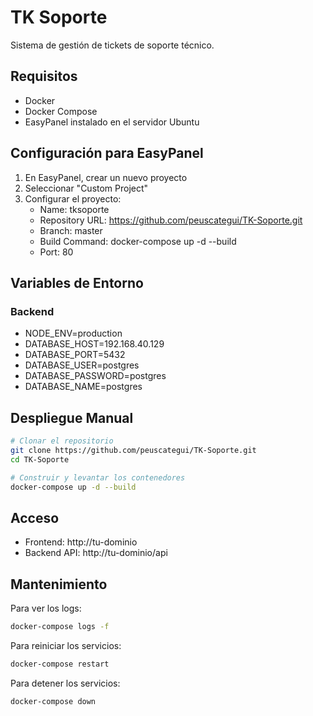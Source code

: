 # TK Soporte

Sistema de gestión de tickets de soporte técnico.

## Requisitos

- Docker
- Docker Compose
- EasyPanel instalado en el servidor Ubuntu

## Configuración para EasyPanel

1. En EasyPanel, crear un nuevo proyecto
2. Seleccionar "Custom Project"
3. Configurar el proyecto:
   - Name: tksoporte
   - Repository URL: https://github.com/peuscategui/TK-Soporte.git
   - Branch: master
   - Build Command: docker-compose up -d --build
   - Port: 80

## Variables de Entorno

### Backend
- NODE_ENV=production
- DATABASE_HOST=192.168.40.129
- DATABASE_PORT=5432
- DATABASE_USER=postgres
- DATABASE_PASSWORD=postgres
- DATABASE_NAME=postgres

## Despliegue Manual

```bash
# Clonar el repositorio
git clone https://github.com/peuscategui/TK-Soporte.git
cd TK-Soporte

# Construir y levantar los contenedores
docker-compose up -d --build
```

## Acceso

- Frontend: http://tu-dominio
- Backend API: http://tu-dominio/api

## Mantenimiento

Para ver los logs:
```bash
docker-compose logs -f
```

Para reiniciar los servicios:
```bash
docker-compose restart
```

Para detener los servicios:
```bash
docker-compose down
```